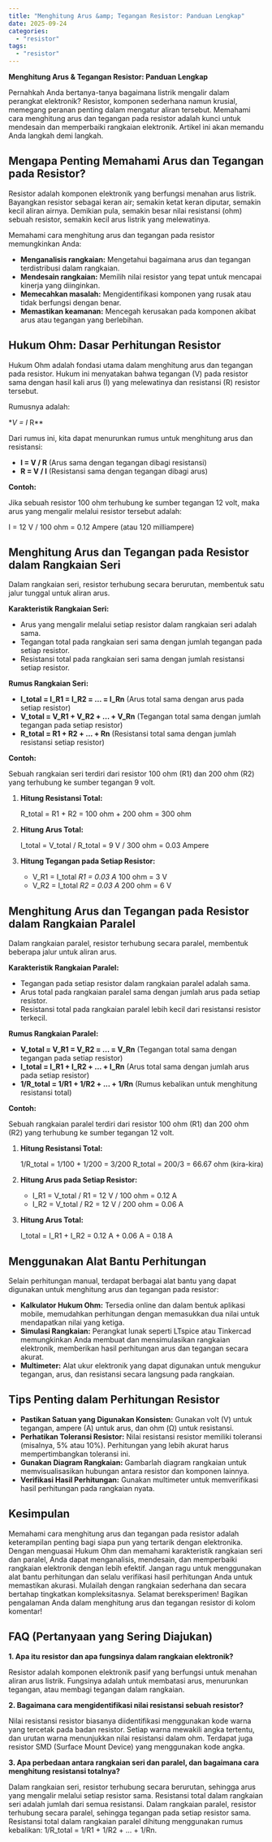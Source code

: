 ```yaml
---
title: "Menghitung Arus &amp; Tegangan Resistor: Panduan Lengkap"
date: 2025-09-24
categories: 
  - "resistor"
tags: 
  - "resistor"
---
```


**Menghitung Arus & Tegangan Resistor: Panduan Lengkap**

Pernahkah Anda bertanya-tanya bagaimana listrik mengalir dalam perangkat elektronik? Resistor, komponen sederhana namun krusial, memegang peranan penting dalam mengatur aliran tersebut. Memahami cara menghitung arus dan tegangan pada resistor adalah kunci untuk mendesain dan memperbaiki rangkaian elektronik. Artikel ini akan memandu Anda langkah demi langkah.

## Mengapa Penting Memahami Arus dan Tegangan pada Resistor?

Resistor adalah komponen elektronik yang berfungsi menahan arus listrik. Bayangkan resistor sebagai keran air; semakin ketat keran diputar, semakin kecil aliran airnya. Demikian pula, semakin besar nilai resistansi (ohm) sebuah resistor, semakin kecil arus listrik yang melewatinya.

Memahami cara menghitung arus dan tegangan pada resistor memungkinkan Anda:

- **Menganalisis rangkaian:** Mengetahui bagaimana arus dan tegangan terdistribusi dalam rangkaian.
- **Mendesain rangkaian:** Memilih nilai resistor yang tepat untuk mencapai kinerja yang diinginkan.
- **Memecahkan masalah:** Mengidentifikasi komponen yang rusak atau tidak berfungsi dengan benar.
- **Memastikan keamanan:** Mencegah kerusakan pada komponen akibat arus atau tegangan yang berlebihan.

## Hukum Ohm: Dasar Perhitungan Resistor

Hukum Ohm adalah fondasi utama dalam menghitung arus dan tegangan pada resistor. Hukum ini menyatakan bahwa tegangan (V) pada resistor sama dengan hasil kali arus (I) yang melewatinya dan resistansi (R) resistor tersebut.

Rumusnya adalah:

\*_V = I_ R\*\*

Dari rumus ini, kita dapat menurunkan rumus untuk menghitung arus dan resistansi:

- **I = V / R** (Arus sama dengan tegangan dibagi resistansi)
- **R = V / I** (Resistansi sama dengan tegangan dibagi arus)

**Contoh:**

Jika sebuah resistor 100 ohm terhubung ke sumber tegangan 12 volt, maka arus yang mengalir melalui resistor tersebut adalah:

I = 12 V / 100 ohm = 0.12 Ampere (atau 120 milliampere)

## Menghitung Arus dan Tegangan pada Resistor dalam Rangkaian Seri

Dalam rangkaian seri, resistor terhubung secara berurutan, membentuk satu jalur tunggal untuk aliran arus.

**Karakteristik Rangkaian Seri:**

- Arus yang mengalir melalui setiap resistor dalam rangkaian seri adalah sama.
- Tegangan total pada rangkaian seri sama dengan jumlah tegangan pada setiap resistor.
- Resistansi total pada rangkaian seri sama dengan jumlah resistansi setiap resistor.

**Rumus Rangkaian Seri:**

- **I\_total = I\_R1 = I\_R2 = ... = I\_Rn** (Arus total sama dengan arus pada setiap resistor)
- **V\_total = V\_R1 + V\_R2 + ... + V\_Rn** (Tegangan total sama dengan jumlah tegangan pada setiap resistor)
- **R\_total = R1 + R2 + ... + Rn** (Resistansi total sama dengan jumlah resistansi setiap resistor)

**Contoh:**

Sebuah rangkaian seri terdiri dari resistor 100 ohm (R1) dan 200 ohm (R2) yang terhubung ke sumber tegangan 9 volt.

1. **Hitung Resistansi Total:**
    
    R\_total = R1 + R2 = 100 ohm + 200 ohm = 300 ohm
    
2. **Hitung Arus Total:**
    
    I\_total = V\_total / R\_total = 9 V / 300 ohm = 0.03 Ampere
    
3. **Hitung Tegangan pada Setiap Resistor:**
    
    - V\_R1 = I\_total _R1 = 0.03 A_ 100 ohm = 3 V
    - V\_R2 = I\_total _R2 = 0.03 A_ 200 ohm = 6 V

## Menghitung Arus dan Tegangan pada Resistor dalam Rangkaian Paralel

Dalam rangkaian paralel, resistor terhubung secara paralel, membentuk beberapa jalur untuk aliran arus.

**Karakteristik Rangkaian Paralel:**

- Tegangan pada setiap resistor dalam rangkaian paralel adalah sama.
- Arus total pada rangkaian paralel sama dengan jumlah arus pada setiap resistor.
- Resistansi total pada rangkaian paralel lebih kecil dari resistansi resistor terkecil.

**Rumus Rangkaian Paralel:**

- **V\_total = V\_R1 = V\_R2 = ... = V\_Rn** (Tegangan total sama dengan tegangan pada setiap resistor)
- **I\_total = I\_R1 + I\_R2 + ... + I\_Rn** (Arus total sama dengan jumlah arus pada setiap resistor)
- **1/R\_total = 1/R1 + 1/R2 + ... + 1/Rn** (Rumus kebalikan untuk menghitung resistansi total)

**Contoh:**

Sebuah rangkaian paralel terdiri dari resistor 100 ohm (R1) dan 200 ohm (R2) yang terhubung ke sumber tegangan 12 volt.

1. **Hitung Resistansi Total:**
    
    1/R\_total = 1/100 + 1/200 = 3/200 R\_total = 200/3 = 66.67 ohm (kira-kira)
    
2. **Hitung Arus pada Setiap Resistor:**
    
    - I\_R1 = V\_total / R1 = 12 V / 100 ohm = 0.12 A
    - I\_R2 = V\_total / R2 = 12 V / 200 ohm = 0.06 A
3. **Hitung Arus Total:**
    
    I\_total = I\_R1 + I\_R2 = 0.12 A + 0.06 A = 0.18 A
    

## Menggunakan Alat Bantu Perhitungan

Selain perhitungan manual, terdapat berbagai alat bantu yang dapat digunakan untuk menghitung arus dan tegangan pada resistor:

- **Kalkulator Hukum Ohm:** Tersedia online dan dalam bentuk aplikasi mobile, memudahkan perhitungan dengan memasukkan dua nilai untuk mendapatkan nilai yang ketiga.
- **Simulasi Rangkaian:** Perangkat lunak seperti LTspice atau Tinkercad memungkinkan Anda membuat dan mensimulasikan rangkaian elektronik, memberikan hasil perhitungan arus dan tegangan secara akurat.
- **Multimeter:** Alat ukur elektronik yang dapat digunakan untuk mengukur tegangan, arus, dan resistansi secara langsung pada rangkaian.

## Tips Penting dalam Perhitungan Resistor

- **Pastikan Satuan yang Digunakan Konsisten:** Gunakan volt (V) untuk tegangan, ampere (A) untuk arus, dan ohm (Ω) untuk resistansi.
- **Perhatikan Toleransi Resistor:** Nilai resistansi resistor memiliki toleransi (misalnya, 5% atau 10%). Perhitungan yang lebih akurat harus mempertimbangkan toleransi ini.
- **Gunakan Diagram Rangkaian:** Gambarlah diagram rangkaian untuk memvisualisasikan hubungan antara resistor dan komponen lainnya.
- **Verifikasi Hasil Perhitungan:** Gunakan multimeter untuk memverifikasi hasil perhitungan pada rangkaian nyata.

## Kesimpulan

Memahami cara menghitung arus dan tegangan pada resistor adalah keterampilan penting bagi siapa pun yang tertarik dengan elektronika. Dengan menguasai Hukum Ohm dan memahami karakteristik rangkaian seri dan paralel, Anda dapat menganalisis, mendesain, dan memperbaiki rangkaian elektronik dengan lebih efektif. Jangan ragu untuk menggunakan alat bantu perhitungan dan selalu verifikasi hasil perhitungan Anda untuk memastikan akurasi. Mulailah dengan rangkaian sederhana dan secara bertahap tingkatkan kompleksitasnya. Selamat bereksperimen! Bagikan pengalaman Anda dalam menghitung arus dan tegangan resistor di kolom komentar!

## FAQ (Pertanyaan yang Sering Diajukan)

**1\. Apa itu resistor dan apa fungsinya dalam rangkaian elektronik?**

Resistor adalah komponen elektronik pasif yang berfungsi untuk menahan aliran arus listrik. Fungsinya adalah untuk membatasi arus, menurunkan tegangan, atau membagi tegangan dalam rangkaian.

**2\. Bagaimana cara mengidentifikasi nilai resistansi sebuah resistor?**

Nilai resistansi resistor biasanya diidentifikasi menggunakan kode warna yang tercetak pada badan resistor. Setiap warna mewakili angka tertentu, dan urutan warna menunjukkan nilai resistansi dalam ohm. Terdapat juga resistor SMD (Surface Mount Device) yang menggunakan kode angka.

**3\. Apa perbedaan antara rangkaian seri dan paralel, dan bagaimana cara menghitung resistansi totalnya?**

Dalam rangkaian seri, resistor terhubung secara berurutan, sehingga arus yang mengalir melalui setiap resistor sama. Resistansi total dalam rangkaian seri adalah jumlah dari semua resistansi. Dalam rangkaian paralel, resistor terhubung secara paralel, sehingga tegangan pada setiap resistor sama. Resistansi total dalam rangkaian paralel dihitung menggunakan rumus kebalikan: 1/R\_total = 1/R1 + 1/R2 + ... + 1/Rn.
